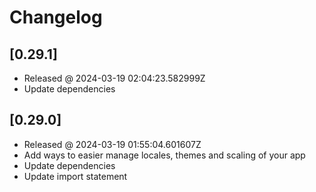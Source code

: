 # Changelog

## [0.29.1]

- Released @ 2024-03-19 02:04:23.582999Z
- Update dependencies

## [0.29.0]

- Released @ 2024-03-19 01:55:04.601607Z
- Add ways to easier manage locales, themes and scaling of your app
- Update dependencies
- Update import statement
